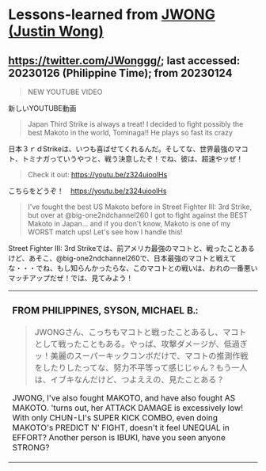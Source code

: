 # Lessons-learned from [JWONG (Justin Wong)](https://twitter.com/JWonggg?ref_src=twsrc%5Egoogle%7Ctwcamp%5Eserp%7Ctwgr%5Eauthor)

## https://twitter.com/JWonggg/; last accessed: 20230126 (Philippine Time); from 20230124

> NEW YOUTUBE VIDEO

新しいYOUTUBE動画

> Japan Third Strike is always a treat! I decided to fight possibly the best Makoto in the world, Tominaga!!  He plays so fast its crazy

日本３ｒｄStrikeは、いつも喜ばせてくれるんだ。そしてな、世界最強のマコト、トミナガっていうやつと、戦う決意したぞ！でね、彼は、超速やッぜ！

> Check it out: https://youtu.be/z324uioolHs

こちらをどうぞ！　https://youtu.be/z324uioolHs

> I've fought the best US Makoto before in Street Fighter III: 3rd Strike, but over at @big-one2ndchannel260 I got to fight against the BEST Makoto in Japan... and if you don't know, Makoto is one of my WORST match ups! Let's see how I handle this!

Street Fighter III: 3rd Strikeでは、前アメリカ最強のマコトと、戦ったことあるけど、あそこ、@big-one2ndchannel260で、日本最強のマコトと戦えてな・・・でね、もし知らんかったらな、このマコトとの戦いは、おれの一番悪いマッチアップだぜ！では、見てみよう！


<table>
 <tr><td>
 
### FROM PHILIPPINES, SYSON, MICHAEL B.:
  
> JWONGさん、こっちもマコトと戦ったことあるし、マコトとして戦ったこともある。やっぱ、攻撃ダメージが、低過ぎッ！美麗のスーパーキックコンボだけで、マコトの推測作戦をしたりしたってな、努力不平等って感じじゃん？もう一人は、イブキなんだけど、つよええの、見たことある？

JWONG, I've also fought MAKOTO, and have also fought AS MAKOTO. 'turns out, her ATTACK DAMAGE is excessively low! With only CHUN-LI's SUPER KICK COMBO, even doing MAKOTO's PREDICT N' FIGHT, doesn't it feel UNEQUAL in EFFORT? Another person is IBUKI, have you seen anyone STRONG?  

   </td></tr>
</table>
